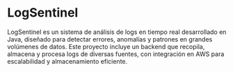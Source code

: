 # LogSentinel
LogSentinel es un sistema de análisis de logs en tiempo real desarrollado en Java, diseñado para detectar errores, anomalías y patrones en grandes volúmenes de datos. Este proyecto incluye un backend que recopila, almacena y procesa logs de diversas fuentes, con integración en AWS para escalabilidad y almacenamiento eficiente.
